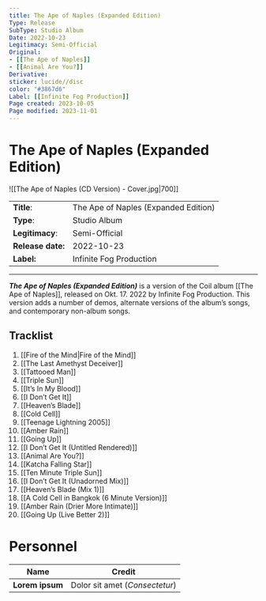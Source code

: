 ```yaml
---
title: The Ape of Naples (Expanded Edition)
Type: Release  
SubType: Studio Album
Date: 2022-10-23 
Legitimacy: Semi-Official
Original:
- [[The Ape of Naples]]
- [[Animal Are You?]]
Derivative: 
sticker: lucide//disc
color: "#3867d6"
Label: [[Infinite Fog Production]]
Page created: 2023-10-05
Page modified: 2023-11-01
---
```


# The Ape of Naples (Expanded Edition)

![[The Ape of Naples (CD Version) - Cover.jpg|700]]

|  |  |
| --- | --- |
| __Title__: | The Ape of Naples (Expanded Edition) |
| __Type__: | Studio Album |
| __Legitimacy__: | Semi-Official |
| __Release date:__ | 2022-10-23 |
| __Label:__ | Infinite Fog Production |

---

*__The Ape of Naples (Expanded Edition)__* is a version of the Coil album [[The Ape of Naples]], released on Okt. 17. 2022 by Infinite Fog Production. This version adds a number of demos, alternate versions of the album’s songs, and contemporary non-album songs.

## Tracklist
1. [[Fire of the Mind|Fire of the Mind]]
2. [[The Last Amethyst Deceiver]]
3. [[Tattooed Man]]
4. [[Triple Sun]]
5. [[It’s In My Blood]]
6. [[I Don’t Get It]]
7. [[Heaven’s Blade]]
8. [[Cold Cell]]
9. [[Teenage Lightning 2005]]
10. [[Amber Rain]]
11. [[Going Up]]
12. [[I Don’t Get It (Untitled Rendered)]]
13. [[Animal Are You?]]
14. [[Katcha Falling Star]]
15. [[Ten Minute Triple Sun]]
16. [[I Don’t Get It (Unadorned Mix)]]
17. [[Heaven’s Blade  (Mix 1)]]
18. [[A Cold Cell in Bangkok (6 Minute Version)]]
19. [[Amber Rain (Drier More Intimate)]]
20. [[Going Up (Live Better 2)]]

# Personnel

| __Name__ |__Credit__ |
| --- | --- |
|__Lorem ipsum__|Dolor sit amet (*Consectetur*)|

[^1]:
